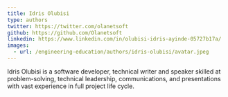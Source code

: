 ```yaml
---
title: Idris Olubisi
type: authors
twitter: https://twitter.com/olanetsoft
github: https://github.com/Olanetsoft
linkedin: https://www.linkedin.com/in/olubisi-idris-ayinde-05727b17a/
images:
  - url: /engineering-education/authors/idris-olubisi/avatar.jpeg 
---
```

Idris Olubisi is a software developer, technical writer and speaker skilled at problem-solving, technical leadership, communications, and presentations with vast experience in full project life cycle.

